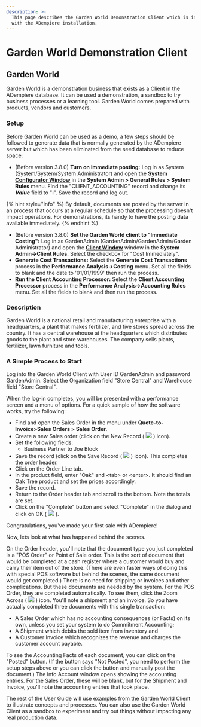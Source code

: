 ```yaml
---
description: >-
  This page describes the Garden World Demonstration Client which is included
  with the ADempiere installation.
---
```


# Garden World Demonstration Client

## Garden World <a id="firstHeading"></a>

Garden World is a demonstration business that exists as a Client in the ADempiere database. It can be used a demonstration, a sandbox to try business processes or a learning tool. Garden World comes prepared with products, vendors and customers.

### Setup

Before Garden World can be used as a demo, a few steps should be followed to generate data that is normally generated by the ADempiere server but which has been eliminated from the seed database to reduce space:

* \(Before version 3.8.0\) **Turn on Immediate posting:** Log in as System \(System/System/System Administrator\) and open the [**System Configurator Window**](http://wiki.adempiere.net/ManPageW_SystemConfigurator) in the **System Admin &gt; General Rules &gt; System Rules** menu. Find the "CLIENT\_ACCOUNTING" record and change its _**Value**_ field to "I". Save the record and log out.

{% hint style="info" %}
By default, documents are posted by the server in an process that occurs at a regular schedule so that the processing doesn't impact operations. For demonstrations, its handy to have the posting data available immediately.
{% endhint %}

* \(Before version 3.8.0\) **Set the Garden World client to "Immediate Costing":** Log in as GardenAdmin \(GardenAdmin/GardenAdmin/Garden Administrator\) and open the [**Client Window**](http://wiki.adempiere.net/ManPageW_Client) window in the **System Admin→Client Rules**. Select the checkbox for "Cost Immediately".
* **Generate Cost Transactions:** Select the **Generate Cost Transactions** process in the **Performance Analysis→Costing** menu. Set all the fields to blank and the date to '01/01/1999' then run the process.
* **Run the Client Accounting Processor:** Select the **Client Accounting Processor** process in the **Performance Analysis→Accounting Rules** menu. Set all the fields to blank and then run the process.

### Description

Garden World is a national retail and manufacturing enterprise with a headquarters, a plant that makes fertilizer, and five stores spread across the country. It has a central warehouse at the headquarters which distributes goods to the plant and store warehouses. The company sells plants, fertilizer, lawn furniture and tools.

### A Simple Process to Start

Log into the Garden World Client with User ID GardenAdmin and password GardenAdmin. Select the Organization field "Store Central" and Warehouse field "Store Central".

When the log-in completes, you will be presented with a performance screen and a menu of options. For a quick sample of how the software works, try the following:

* Find and open the Sales Order in the menu under **Quote-to-Invoice&gt;Sales Orders &gt; Sales Order**.
* Create a new Sales order \(click on the New Record \( ![](../.gitbook/assets/new16.gif) \) icon\).
* Set the following fields:
  * Business Partner to Joe Block
* Save the record \(click on the Save Record \( ![](../.gitbook/assets/save16.gif) \) icon\). This completes the order header.
* Click on the Order Line tab.
* In the product field, enter "Oak" and &lt;tab&gt; or &lt;enter&gt;. It should find an Oak Tree product and set the prices accordingly.
* Save the record.
* Return to the Order header tab and scroll to the bottom. Note the totals are set.
* Click on the "Complete" button and select "Complete" in the dialog and click on OK \( ![](../.gitbook/assets/ok16.gif) \).

Congratulations, you've made your first sale with ADempiere!

Now, lets look at what has happened behind the scenes.

On the Order header, you'll note that the document type you just completed is a "POS Order" or Point of Sale order. This is the sort of document that would be completed at a cash register where a customer would buy and carry their item out of the store. \(There are even faster ways of doing this with special POS software but behind the scenes, the same document would get completed.\) There is no need for shipping or invoices and other complications. But these documents are needed by the system. For the POS Order, they are completed automatically. To see them, click the Zoom Across \( ![](../.gitbook/assets/zoomacross16.gif) \) icon. You'll note a shipment and an invoice. So you have actually completed three documents with this single transaction:

* A Sales Order which has no accounting consequences \(or Facts\) on its own, unless you set your system to do Commitment Accounting;
* A Shipment which debits the sold item from inventory and
* A Customer Invoice which recognizes the revenue and charges the customer account payable.

To see the Accounting Facts of each document, you can click on the "Posted" button. \(If the button says "Not Posted", you need to perform the setup steps above or you can click the button and manually post the document.\) The Info Account window opens showing the accounting entries. For the Sales Order, these will be blank, but for the Shipment and Invoice, you'll note the accounting entries that took place.

The rest of the User Guide will use examples from the Garden World Client to illustrate concepts and processes. You can also use the Garden World Client as a sandbox to experiment and try out things without impacting any real production data.

